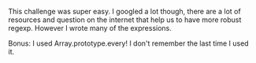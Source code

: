 This challenge was super easy. I googled a lot though, there are a lot of resources and question on the internet that help us to have more robust regexp. However I wrote many of the expressions.

Bonus: I used Array.prototype.every! I don't remember the last time I used it.
